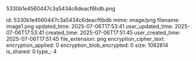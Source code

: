 5330b1e4560447c3a5434c6deacf6bdb.png

id: 5330b1e4560447c3a5434c6deacf6bdb
mime: image/png
filename: image1.png
updated_time: 2025-07-06T17:53:41
user_updated_time: 2025-07-06T17:53:41
created_time: 2025-07-06T17:51:45
user_created_time: 2025-07-06T17:51:45
file_extension: png
encryption_cipher_text: 
encryption_applied: 0
encryption_blob_encrypted: 0
size: 1082814
is_shared: 0
type_: 4